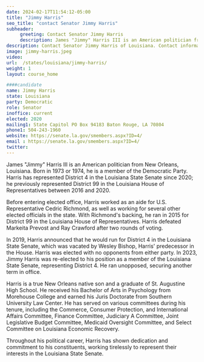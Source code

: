 ```yaml
---
date: 2024-02-17T11:54:12-05:00
title: "Jimmy Harris"
seo_title: "contact Senator Jimmy Harris"
subheader:
     greeting: Contact Senator Jimmy Harris
     description: James "Jimmy" Harris III is an American politician from New Orleans, Louisiana. Born in 1973 or 1974, he is a member of the Democratic Party. Harris has represented District 4 in the Louisiana State Senate since 2020.
description: Contact Senator Jimmy Harris of Louisiana. Contact information for Jimmy Harris includes email address, phone number, and mailing address.
image: jimmy-harris.jpeg
video:
url:  /states/louisiana/jimmy-harris/
weight: 1
layout: course_home

####candidate
name: Jimmy Harris
state: Louisiana
party: Democratic
role: Senator
inoffice: current
elected: 2020
mailing1: State Capitol PO Box 94183 Baton Rouge, LA 70804
phone1: 504-243-1960
website: https://senate.la.gov/smembers.aspx?ID=4/
email : https://senate.la.gov/smembers.aspx?ID=4/
twitter:
---
```


James "Jimmy" Harris III is an American politician from New Orleans, Louisiana. Born in 1973 or 1974, he is a member of the Democratic Party. Harris has represented District 4 in the Louisiana State Senate since 2020; he previously represented District 99 in the Louisiana House of Representatives between 2016 and 2020.

Before entering elected office, Harris worked as an aide for U.S. Representative Cedric Richmond, as well as working for several other elected officials in the state. With Richmond's backing, he ran in 2015 for District 99 in the Louisiana House of Representatives. Harris defeated Markeita Prevost and Ray Crawford after two rounds of voting.

In 2019, Harris announced that he would run for District 4 in the Louisiana State Senate, which was vacated by Wesley Bishop, Harris' predecessor in the House. Harris was elected with no opponents from either party. In 2023, Jimmy Harris was re-elected to his position as a member of the Louisiana State Senate, representing District 4. He ran unopposed, securing another term in office.

Harris is a true New Orleans native son and a graduate of St. Augustine High School. He received his Bachelor of Arts in Psychology from Morehouse College and earned his Juris Doctorate from Southern University Law Center. He has served on various committees during his tenure, including the Commerce, Consumer Protection, and International Affairs Committee, Finance Committee, Judiciary A Committee, Joint Legislative Budget Committee, Medicaid Oversight Committee, and Select Committee on Louisiana Economic Recovery.

Throughout his political career, Harris has shown dedication and commitment to his constituents, working tirelessly to represent their interests in the Louisiana State Senate.
